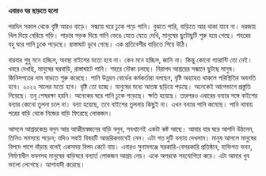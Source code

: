 **এবারও ঘর ছাড়তে হলো**

পরদিন সকাল থেকে বৃষ্টি আরও বাড়ে। সন্ধ্যায় ঘরে ঢুকে পড়ে পানি। বুঝতে পারি, বাড়িতে আর থাকা যাবে না। দরজায় খিল দিয়ে বেরিয়ে পড়ি। পাড়ার সড়ক দিয়ে পানি ভেঙে যেতে যেতে দেখি, মানুষের ছুটোছুটি শুরু হয়ে গেছে। শহরের বহু ঘরে পানি ঢুকে পড়েছে। রাস্তাঘাট ডুবে গেছে। এক প্রতিবেশীর বাড়িতে গিয়ে উঠি।

বারবার শুধু মনে হচ্ছিল, অবস্থা বাইশের মতো হবে না। কেন মনে হচ্ছিল, জানি না। কিন্তু কোনো গ্যারান্টি তো নেই। খবরে দেখছি, মানুষের ঘরবাড়ি, রাস্তাঘাটে পানি। শহরে নৌকা চলছে। নিরাপদ আশ্রয়ের সন্ধানে ছুটছে মানুষ। জিনিসপত্রের দাম বাড়তে শুরু করেছে। পানি উন্নয়ন বোর্ডের কর্মকর্তারা বলছেন, বৃষ্টি অব্যাহত থাকলে পরিস্থিতির অবনতি হবে। ২০২২ সালের মতো হবে। বৃষ্টি তো হচ্ছে। মানুষের মধ্যে আতঙ্ক ছড়িয়ে পড়ছে। অনেকেই আগেভাগে প্রস্তুতি নিয়েছে। তবু শেষরক্ষা হয়নি। অনেকের ঘরে পানি ঢুকে পড়েছে। ক্ষতি হয়েছে। তারপরও এবারের বন্যার সঙ্গে বাইশের বন্যার কোনো তুলনা চলে না। বন্যা হয়েছে, তবে বাইশের তুলনায় কিছুই না। এখন বন্যার পানি কমেছে। পানি নামায় পরের বাড়ি থেকে নিজের বাড়ি ফিরেছে লোকজন।

আসলে আশ্রয়কেন্দ্র বলুন আর আত্মীয়স্বজনের বাড়ি বলুন, সবখানেই একটা কষ্ট আছে। আবার যার ঘরে আপনি উঠলেন, তিনিও সমস্যায় পড়েন; যদিও সবাই বিষয়টি আন্তরিকভাবেই নেন। এটা গত দুটি বন্যায় দেখলাম। মানুষ আসলে মানুষের বিপদে পাশে দাঁড়ায় বলেই একসময় বিপদ কেটে যায়। এবারও সুনামগঞ্জে সরকারি-বেসরকারি প্রতিষ্ঠান, ব্যক্তিগত ভবন, নির্মাণাধীন ভবনসহ মানুষের বাড়িঘরে বন্যার্ত লোকজন আশ্রয় নেয়। একে অপরকে সহযোগিতা করে। এটা আমার খুব ভালো লেগেছে। আশাবাদী করেছে।
